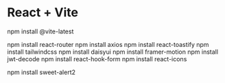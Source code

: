 # React + Vite

npm install @vite-latest

npm install react-router npm install axios npm install react-toastify npm
install tailwindcss npm install daisyui npm install framer-motion npm install
jwt-decode npm install react-hook-form npm install react-icons

npm install sweet-alert2
